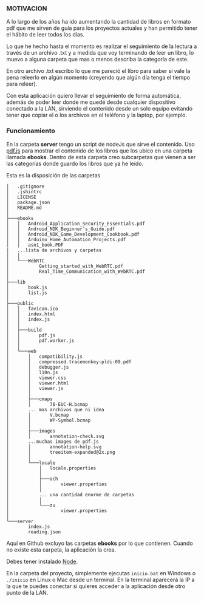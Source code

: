 ### MOTIVACION

A lo largo de los años ha ido aumentando la cantidad de libros en formato pdf que me sirven de guía para los proyectos actuales y han permitido tener el hábito de leer todos los días.

Lo que he hecho hasta el momento es realizar el seguimiento de la lectura a través de un archivo .txt y a medida que voy terminando de leer un libro, lo muevo a alguna carpeta que mas o menos describa la categoría de este.

En otro archivo .txt escribo lo que me pareció el libro para saber si vale la pena releerlo en algún momento (creyendo que algún día tenga el tiempo para releer).

Con esta aplicación quiero llevar el seguimiento de forma automática, además de poder leer donde me quedé desde cualquier dispositivo conectado a la LAN, sirviendo el contenido desde un solo equipo evitando tener que copiar el o los archivos en el teléfono y la laptop, por ejemplo.

### Funcionamiento

En la carpeta __server__ tengo un script de nodeJs que sirve el contenido. Uso [pdf.js](https://mozilla.github.io/pdf.js/) para mostrar el contenido de los libros que los ubico en una carpeta llamada __ebooks__. Dentro de esta carpeta creo subcarpetas que vienen a ser las categorías donde guardo los libros que ya he leído.

Esta es la disposición de las carpetas

```
│   .gitignore
│   .jshintrc
│   LICENSE
│   package.json
│   README.md
│
├───ebooks
│   │   Android_Application_Security_Essentials.pdf
│   │   Android_NDK_Beginner’s_Guide.pdf
│   │   Android_NDK_Game_Development_Cookbook.pdf
│   │   Arduino_Home_Automation_Projects.pdf
│   │   asn1_book.PDF
|   ...lista de archivos y carpetas
│   │
│   └───WebRTC
│           Getting_started_with_WebRTC.pdf
│           Real_Time_Communication_with_WebRTC.pdf
│
├───lib
│       book.js
│       list.js
│
├───public
│   │   favicon.ico
│   │   index.html
│   │   index.js
│   │
│   ├───build
│   │       pdf.js
│   │       pdf.worker.js
│   │
│   └───web
│       │   compatibility.js
│       │   compressed.tracemonkey-pldi-09.pdf
│       │   debugger.js
│       │   l10n.js
│       │   viewer.css
│       │   viewer.html
│       │   viewer.js
│       │
│       ├───cmaps
│       │       78-EUC-H.bcmap
│       ... mas archivos que ni idea
│       │       V.bcmap
│       │       WP-Symbol.bcmap
│       │
│       ├───images
│       │       annotation-check.svg
│       ...muchas images de pdf.js
│       │       annotation-help.svg
│       │       treeitem-expanded@2x.png
│       │
│       └───locale
│           │   locale.properties
│           │
│           ├───ach
│           │       viewer.properties
│           │
│           ... una cantidad enorme de carpetas
│           │
│           └───zu
│                   viewer.properties
│
└───server
        index.js
        reading.json
```

Aquí en Github excluyo las carpetas __ebooks__ por lo que contienen. Cuando no existe esta carpeta, la aplicación la crea.

Debes tener instalado [Node](https://nodejs.org/en/).

En la carpeta del proyecto, simplemente ejecutas `inicio.bat` en Windows o `./inicio` en Linux o Mac desde un terminal.
En la terminal aparecerá la IP a la que te puedes conectar si quieres acceder a la aplicación desde otro punto de la LAN.